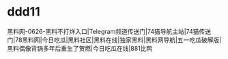 # ddd11
黑料网-0626-黑料不打烊入口|Telegram频道传送门|74猫导航主站|74猫传送门|78黑料网|今日吃瓜|黑料社区|黑料在线|独家黑料|黑料网导航|五一吃瓜破解版|黑料偶像背锅多年后重生了贺燃|今日吃瓜在线|881比鸭
